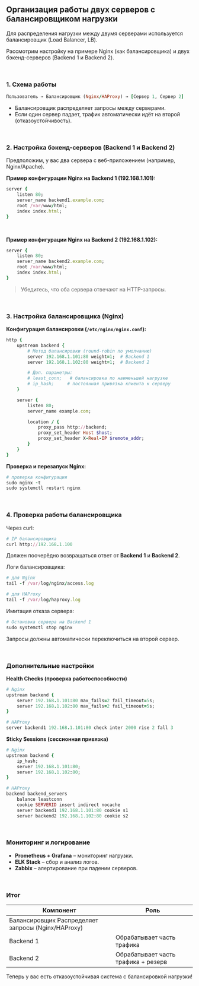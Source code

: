 ## Организация работы двух серверов с балансировщиком нагрузки

Для распределения нагрузки между двумя серверами используется балансировщик (Load Balancer, LB).

Рассмотрим настройку на примере Nginx (как балансировщика) и двух бэкенд-серверов (Backend 1 и Backend 2).


<br>

### 1. Схема работы

```ruby
Пользователь → Балансировщик (Nginx/HAProxy) → [Сервер 1, Сервер 2]
```

- Балансировщик распределяет запросы между серверами.
- Если один сервер падает, трафик автоматически идёт на второй (отказоустойчивость).


<br>

### 2. Настройка бэкенд-серверов (Backend 1 и Backend 2)

Предположим, у вас два сервера с веб-приложением (например, Nginx/Apache).

**Пример конфигурации Nginx на Backend 1 (192.168.1.101):**

```ruby
server {
    listen 80;
    server_name backend1.example.com;
    root /var/www/html;
    index index.html;
}
```

<br>

**Пример конфигурации Nginx на Backend 2 (192.168.1.102):**

```ruby
server {
    listen 80;
    server_name backend2.example.com;
    root /var/www/html;
    index index.html;
}
```

> Убедитесь, что оба сервера отвечают на HTTP-запросы.


<br>

### 3. Настройка балансировщика (Nginx)

**Конфигурация балансировки (`/etc/nginx/nginx.conf`):**

```ruby
http {
    upstream backend {
        # Метод балансировки (round-robin по умолчанию)
        server 192.168.1.101:80 weight=1;  # Backend 1
        server 192.168.1.102:80 weight=1;  # Backend 2

        # Доп. параметры:
        # least_conn;   # балансировка по наименьшей нагрузке
        # ip_hash;     # постоянная привязка клиента к серверу
    }

    server {
        listen 80;
        server_name example.com;

        location / {
            proxy_pass http://backend;
            proxy_set_header Host $host;
            proxy_set_header X-Real-IP $remote_addr;
        }
    }
}
```

**Проверка и перезапуск Nginx:**

```ruby
# проверка конфигурации
sudo nginx -t 
sudo systemctl restart nginx
```


<br>

### 4. Проверка работы балансировщика

Через curl:

```ruby
# IP балансировщика
curl http://192.168.1.100  
```

Должен поочерёдно возвращаться ответ от **Backend 1** и **Backend 2**.

Логи балансировщика:

```ruby
# для Nginx
tail -f /var/log/nginx/access.log

# для HAProxy
tail -f /var/log/haproxy.log
```

Имитация отказа сервера:

```ruby
# Остановка сервера на Backend 1
sudo systemctl stop nginx  
```

Запросы должны автоматически переключиться на второй сервер.


<br>

### Дополнительные настройки

**Health Checks (проверка работоспособности)**



```ruby
# Nginx
upstream backend {
    server 192.168.1.101:80 max_fails=2 fail_timeout=5s;
    server 192.168.1.102:80 max_fails=2 fail_timeout=5s;
}

# HAProxy
server backend1 192.168.1.101:80 check inter 2000 rise 2 fall 3
```

**Sticky Sessions (сессионная привязка)**

```ruby
# Nginx
upstream backend {
    ip_hash;
    server 192.168.1.101:80;
    server 192.168.1.102:80;
}

# HAProxy
backend backend_servers
    balance leastconn
    cookie SERVERID insert indirect nocache
    server backend1 192.168.1.101:80 cookie s1
    server backend2 192.168.1.102:80 cookie s2
```


<br>

### Мониторинг и логирование

- **Prometheus + Grafana** – мониторинг нагрузки.
- **ELK Stack** – сбор и анализ логов.
- **Zabbix** – алертирование при падении серверов.


<br>

### Итог

| Компонент | Роль |
| ------- | ----------- |
| Балансировщик	Распределяет запросы (Nginx/HAProxy)
| Backend 1 | Обрабатывает часть трафика |
| Backend 2 | Обрабатывает часть трафика + резерв |

Теперь у вас есть отказоустойчивая система с балансировкой нагрузки!
